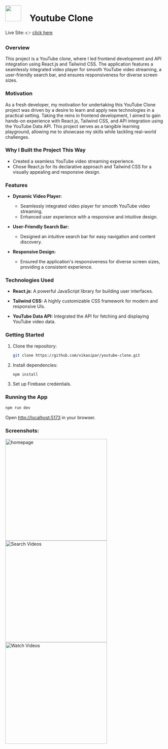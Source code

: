 # <img src="https://cdn-icons-png.flaticon.com/512/174/174883.png" width="50"> &nbsp;&nbsp; Youtube Clone
Live Site: 👉 [click here](https://myyoutubeclone.vercel.app/)

### Overview
This project is a YouTube clone, where I led frontend development and API integration using React.js and Tailwind CSS. The application features a seamlessly integrated video player for smooth YouTube video streaming, a user-friendly search bar, and ensures responsiveness for diverse screen sizes.

### Motivation

As a fresh developer, my motivation for undertaking this YouTube Clone project was driven by a desire to learn and apply new technologies in a practical setting. Taking the reins in frontend development, I aimed to gain hands-on experience with React.js, Tailwind CSS, and API integration using the YouTube Data API. This project serves as a tangible learning playground, allowing me to showcase my skills while tackling real-world challenges.

### Why I Built the Project This Way
- Created a seamless YouTube video streaming experience.
- Chose React.js for its declarative approach and Tailwind CSS for a visually appealing and responsive design.

### Features

- **Dynamic Video Player:**
  - Seamlessly integrated video player for smooth YouTube video streaming.
  - Enhanced user experience with a responsive and intuitive design.

- **User-Friendly Search Bar:**
  - Designed an intuitive search bar for easy navigation and content discovery.

- **Responsive Design:**
  - Ensured the application's responsiveness for diverse screen sizes, providing a consistent experience.

### Technologies Used

- **React.js:** A powerful JavaScript library for building user interfaces.
  
- **Tailwind CSS:** A highly customizable CSS framework for modern and responsive UIs.
  
- **YouTube Data API:** Integrated the API for fetching and displaying YouTube video data.

### Getting Started
1. Clone the repository:
   ```bash
   git clone https://github.com/vikasipar/youtube-clone.git
   ```
2. Install dependencies:
   ```bash
   npm install
   ```
3. Set up Firebase credentials.

### Running the App
```bash
npm run dev
```
Open [http://localhost:5173](http://localhost:5173) in your browser.

### Screenshots:
<img src="https://github.com/vikasipar/youtube-clone/assets/98696526/039bc3cf-62eb-4981-8703-73a3986acc6a" width="320" title="Home Page" alt="homepage">
<img src="https://github.com/vikasipar/youtube-clone/assets/98696526/790d3f52-147c-4343-a596-e4d41aa02c03" width="320" title="Search Videos" alt="Search Videos">
<img src="https://github.com/vikasipar/youtube-clone/assets/98696526/9cf4cd68-afb3-4865-8d65-14983a3b0227" width="320" title="Watch Videos" alt="Watch Videos">

